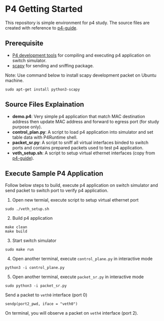# P4 Getting Started
This repository is simple environment for p4 study.
The source files are created with reference to [p4-guide](https://github.com/jafingerhut/p4-guide).

## Prerequisite
* [P4 development tools](https://github.com/jafingerhut/p4-guide/blob/master/bin/README-install-troubleshooting.md) for compiling and executing p4 application on switch simulator.
* [scapy](https://scapy.readthedocs.io/en/latest/installation.html) for sending and sniffing package.

Note: Use command below to install scapy development packet on Ubuntu machine.
```
sudo apt-get install python3-scapy
```

## Source Files Explaination 
* **demo.p4**: Very simple p4 application that match MAC destination address then update MAC address and forward to egress port (for study purpose only).
* **control_plan.py**: A script to load p4 application into simulator and set table data with P4Runtime shell.
* **packet_sr.py**: A script to sniff all virtual interfaces binded to switch ports and contains prepared packets used to test p4 application.
* **veth_setup.sh**: A script to setup virtual ethernet interfaces (copy from [p4-guide](https://github.com/jafingerhut/p4-guide)).

## Execute Sample P4 Application
Follow below steps to build, execute p4 application on switch simulator and send packet to switch port to verify p4 application.

1. Open new termial, execute script to setup virtual ethernet port
```
sudo ./veth_setup.sh
```

2. Build p4 application
```
make clean
make build
```

3. Start switch simulator
```
sudo make run
```

4. Open another terminal, execute `control_plane.py` in interactive mode
```
python3 -i control_plane.py
```

5. Open another terminal, execute `packet_sr.py` in interactive mode
```
sudo python3 -i packet_sr.py
```

Send a packet to `veth0` interface (port 0)
```
sendp(port2_pwd, iface = "veth0")
```

On terminal, you will observe a packet on `veth4` interface (port 2).
